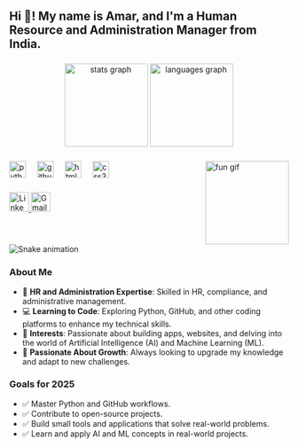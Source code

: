 <h2 align="left">Hi 👋! My name is Amar, and I'm a Human Resource and Administration Manager from India.</h2>

###

<div align="center">
  <img src="https://github-readme-stats.vercel.app/api?username=Amarxda007&hide_title=false&hide_rank=false&show_icons=true&include_all_commits=true&count_private=true&disable_animations=false&theme=dracula&locale=en&hide_border=false" height="150" alt="stats graph" />
  <img src="https://github-readme-stats.vercel.app/api/top-langs?username=Amarxda007&locale=en&hide_title=false&layout=compact&card_width=320&langs_count=5&theme=dracula&hide_border=false" height="150" alt="languages graph" />
</div>

###

<img align="right" height="150" src="https://i.imgflip.com/65efzo.gif" alt="fun gif" />

###

<div align="left">
  <img src="https://cdn.jsdelivr.net/gh/devicons/devicon/icons/python/python-original.svg" height="30" alt="python logo" />
  <img width="12" />
  <img src="https://cdn.jsdelivr.net/gh/devicons/devicon/icons/github/github-original.svg" height="30" alt="github logo" />
  <img width="12" />
  <img src="https://cdn.jsdelivr.net/gh/devicons/devicon/icons/html5/html5-original.svg" height="30" alt="html5 logo" />
  <img width="12" />
  <img src="https://cdn.jsdelivr.net/gh/devicons/devicon/icons/css3/css3-original.svg" height="30" alt="css3 logo" />
</div>

###

<div align="left">
  <a href="https://www.linkedin.com/in/mariyappa-v-9831a19a/" target="_blank">
    <img src="https://img.shields.io/static/v1?message=LinkedIn&logo=linkedin&label=&color=0077B5&logoColor=white&labelColor=&style=for-the-badge" height="35" alt="LinkedIn profile" />
  </a>
  <a href="mailto:mariyappa.amar@gmail.com">
    <img src="https://img.shields.io/static/v1?message=Gmail&logo=gmail&label=&color=D14836&logoColor=white&labelColor=&style=for-the-badge" height="35" alt="Gmail" />
  </a>
</div>

###

<br clear="both">

<img src="https://raw.githubusercontent.com/Amarxda007/Amarxda007/output/snake.svg" alt="Snake animation" />

###

### About Me
- 🌟 **HR and Administration Expertise**: Skilled in HR, compliance, and administrative management.
- 💻 **Learning to Code**: Exploring Python, GitHub, and other coding platforms to enhance my technical skills.
- 🚀 **Interests**: Passionate about building apps, websites, and delving into the world of Artificial Intelligence (AI) and Machine Learning (ML).
- 🧠 **Passionate About Growth**: Always looking to upgrade my knowledge and adapt to new challenges.

### Goals for 2025
- ✅ Master Python and GitHub workflows.
- ✅ Contribute to open-source projects.
- ✅ Build small tools and applications that solve real-world problems.
- ✅ Learn and apply AI and ML concepts in real-world projects.
